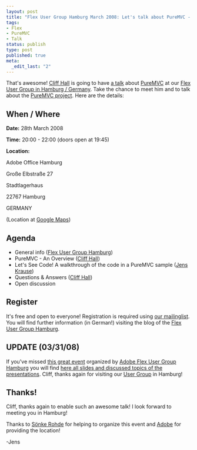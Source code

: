 ```yaml
--- 
layout: post
title: "Flex User Group Hamburg March 2008: Let's talk about PureMVC - Cliff Hall live!"
tags: 
- Flex
- PureMVC
- Talk
status: publish
type: post
published: true
meta: 
  _edit_last: "2"
---
```


That's awesome! [Cliff Hall](http://puremvc.org/) is going to have [a talk](http://www.flexughh.de/2008/02/24/nachstes-treffen-lets-talk-about-puremvc-cliff-hall-live/) about [PureMVC](http://puremvc.org/) at our [Flex User Group in Hamburg / Germany](http://www.flexughh.de/). Take the chance to meet him and to talk about the [PureMVC project](http://puremvc.org/). Here are the details:

<!--more-->

## When / Where

**Date:** 28th March 2008

**Time:** 20:00 - 22:00 (doors open at 19:45)

**Location:**

Adobe Office Hamburg

Große Elbstraße 27

Stadtlagerhaus

22767 Hamburg

GERMANY

(Location at [Google Maps](http://maps.google.com/maps?f=l&hl=en&geocode=&q=adobe&near=hamburg,+germany&ie=UTF8&z=13&iwloc=A))

## Agenda

*  General info ([Flex User Group Hamburg](http://www.flexughh.de/))
*  PureMVC - An Overview ([Cliff Hall](http://puremvc.org/))
*  Let's See Code! A walkthrough of the code in a PureMVC sample ([Jens Krause](http://www.websector.de/))
*  Questions & Answers ([Cliff Hall](http://puremvc.org/))
*  Open discussion

## Register

It's free and open to everyone! Registration is required using [our mailinglist](http://de.groups.yahoo.com/group/flexughh/message/1). You will find further information (in German!) visiting the blog of the [Flex User Group Hamburg](http://www.flexughh.de/).

## UPDATE (03/31/08)

If you've missed [this great event](http://www.flexughh.de/2008/02/24/nachstes-treffen-lets-talk-about-puremvc-cliff-hall-live/) organized by [Adobe Flex User Group Hamburg](http://www.flexughh.de/) you will find [here all slides and discussed topics of the presentations](http://www.flexughh.de/2008/03/29/slides-und-links-vom-letzten-meeting-lets-talk-about-puremvc/). Cliff, thanks again for visiting our [User Group](http://www.flexughh.de) in Hamburg!

## Thanks!

Cliff, thanks again to enable such an awesome talk! I look forward to meeting you in Hamburg!

Thanks to [Sönke Rohde](http://www.soenkerohde.com/) for helping to organize this event and [Adobe](http://www.adobe.com/) for providing the location!

-Jens

